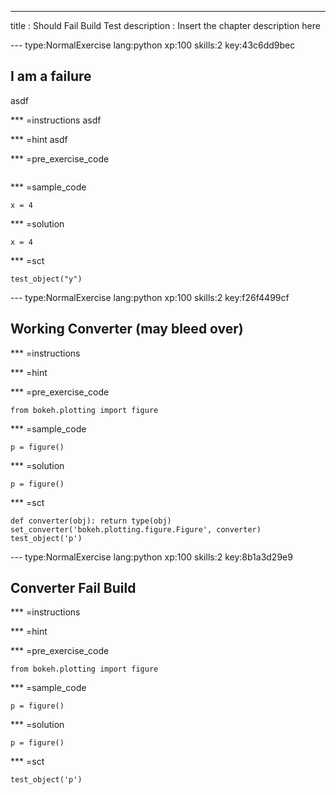 ---
title       : Should Fail Build Test
description : Insert the chapter description here


--- type:NormalExercise lang:python xp:100 skills:2 key:43c6dd9bec
## I am a failure

asdf

*** =instructions
asdf

*** =hint
asdf

*** =pre_exercise_code
```{python}

```

*** =sample_code
```{python}
x = 4
```

*** =solution
```{python}
x = 4
```

*** =sct
```{python}
test_object("y")
```

--- type:NormalExercise lang:python xp:100 skills:2 key:f26f4499cf
## Working Converter (may bleed over)


*** =instructions

*** =hint

*** =pre_exercise_code
```{python}
from bokeh.plotting import figure
```

*** =sample_code
```{python}
p = figure()
```

*** =solution
```{python}
p = figure()
```

*** =sct
```{python}
def converter(obj): return type(obj)
set_converter('bokeh.plotting.figure.Figure', converter)
test_object('p')
```

--- type:NormalExercise lang:python xp:100 skills:2 key:8b1a3d29e9
## Converter Fail Build 


*** =instructions

*** =hint

*** =pre_exercise_code
```{python}
from bokeh.plotting import figure
```

*** =sample_code
```{python}
p = figure()
```

*** =solution
```{python}
p = figure()
```

*** =sct
```{python}
test_object('p')
```

